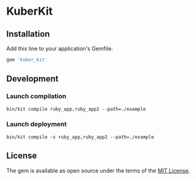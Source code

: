 # KuberKit

## Installation

Add this line to your application's Gemfile:

```ruby
gem 'kuber_kit'
```

## Development

### Launch compilation

```
bin/kit compile ruby_app,ruby_app2 --path=./example
```

### Launch deployment

```
bin/kit compile -s ruby_app,ruby_app2 --path=./example
```


## License

The gem is available as open source under the terms of the [MIT License](https://opensource.org/licenses/MIT).
